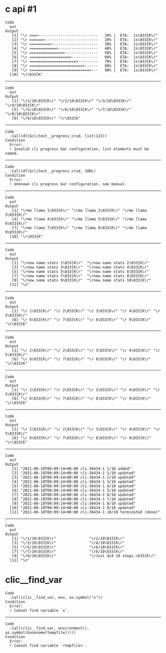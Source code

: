 # c api #1

    Code
      out
    Output
       [1] "\r ===>---------------------------   10% |  ETA:  1s\033[K\r"
       [2] "\r ======>------------------------   20% |  ETA:  1s\033[K\r"
       [3] "\r =========>---------------------   30% |  ETA:  1s\033[K\r"
       [4] "\r ============>------------------   40% |  ETA:  1s\033[K\r"
       [5] "\r ===============>---------------   50% |  ETA:  1s\033[K\r"
       [6] "\r ==================>------------   60% |  ETA:  1s\033[K\r"
       [7] "\r =====================>---------   70% |  ETA:  1s\033[K\r"
       [8] "\r ========================>------   80% |  ETA:  1s\033[K\r"
       [9] "\r ===========================>---   90% |  ETA:  1s\033[K\r"
      [10] "\r\033[K"                                                    

---

    Code
      out
    Output
       [1] "\r1/10\033[K\r" "\r2/10\033[K\r" "\r3/10\033[K\r" "\r4/10\033[K\r"
       [5] "\r5/10\033[K\r" "\r6/10\033[K\r" "\r7/10\033[K\r" "\r8/10\033[K\r"
       [9] "\r9/10\033[K\r" "\r\033[K"      

---

    Code
      .Call(dll$clitest__progress_crud, list(123))
    Condition
      Error:
      ! Invalid cli progress bar configuration, list elements must be named.

---

    Code
      .Call(dll$clitest__progress_crud, 100L)
    Condition
      Error:
      ! Unknown cli progress bar configuration, see manual.

---

    Code
      out
    Output
       [1] "\rme llama 1\033[K\r" "\rme llama 2\033[K\r" "\rme llama 3\033[K\r"
       [4] "\rme llama 4\033[K\r" "\rme llama 5\033[K\r" "\rme llama 6\033[K\r"
       [7] "\rme llama 7\033[K\r" "\rme llama 8\033[K\r" "\rme llama 9\033[K\r"
      [10] "\r\033[K"            

---

    Code
      out
    Output
       [1] "\rnew name stats 1\033[K\r"  "\rnew name stats 2\033[K\r" 
       [3] "\rnew name stats 3\033[K\r"  "\rnew name stats 4\033[K\r" 
       [5] "\rnew name stats 5\033[K\r"  "\rnew name stats 6\033[K\r" 
       [7] "\rnew name stats 7\033[K\r"  "\rnew name stats 8\033[K\r" 
       [9] "\rnew name stats 9\033[K\r"  "\rnew name stats 10\033[K\r"
      [11] "\n"                         

---

    Code
      out
    Output
       [1] "\r 1\033[K\r" "\r 2\033[K\r" "\r 3\033[K\r" "\r 4\033[K\r" "\r 5\033[K\r"
       [6] "\r 6\033[K\r" "\r 7\033[K\r" "\r 8\033[K\r" "\r 9\033[K\r" "\r\033[K"    

---

    Code
      out
    Output
       [1] "\r 1\033[K\r" "\r 2\033[K\r" "\r 3\033[K\r" "\r 4\033[K\r" "\r 5\033[K\r"
       [6] "\r 6\033[K\r" "\r 7\033[K\r" "\r 8\033[K\r" "\r 9\033[K\r" "\r\033[K"    

---

    Code
      out
    Output
       [1] "\r 1\033[K\r" "\r 2\033[K\r" "\r 3\033[K\r" "\r 4\033[K\r" "\r 5\033[K\r"
       [6] "\r 6\033[K\r" "\r 7\033[K\r" "\r 8\033[K\r" "\r 9\033[K\r" "\r\033[K"    

---

    Code
      out
    Output
       [1] "\r 1\033[K\r" "\r 2\033[K\r" "\r 3\033[K\r" "\r 4\033[K\r" "\r 5\033[K\r"
       [6] "\r 6\033[K\r" "\r 7\033[K\r" "\r 8\033[K\r" "\r 9\033[K\r" "\r\033[K"    

---

    Code
      out
    Output
       [1] "2021-06-18T00:09:14+00:00 cli-36434-1 1/10 added"             
       [2] "2021-06-18T00:09:14+00:00 cli-36434-1 1/10 updated"           
       [3] "2021-06-18T00:09:14+00:00 cli-36434-1 2/10 updated"           
       [4] "2021-06-18T00:09:14+00:00 cli-36434-1 3/10 updated"           
       [5] "2021-06-18T00:09:14+00:00 cli-36434-1 4/10 updated"           
       [6] "2021-06-18T00:09:14+00:00 cli-36434-1 5/10 updated"           
       [7] "2021-06-18T00:09:14+00:00 cli-36434-1 6/10 updated"           
       [8] "2021-06-18T00:09:14+00:00 cli-36434-1 7/10 updated"           
       [9] "2021-06-18T00:09:14+00:00 cli-36434-1 8/10 updated"           
      [10] "2021-06-18T00:09:14+00:00 cli-36434-1 9/10 updated"           
      [11] "2021-06-18T00:09:14+00:00 cli-36434-1 10/10 terminated (done)"

---

    Code
      out
    Output
       [1] "\r1/10\033[K\r"               "\r2/10\033[K\r"              
       [3] "\r3/10\033[K\r"               "\r4/10\033[K\r"              
       [5] "\r5/10\033[K\r"               "\r6/10\033[K\r"              
       [7] "\r7/10\033[K\r"               "\r8/10\033[K\r"              
       [9] "\r9/10\033[K\r"               "\rJust did 10 steps.\033[K\r"
      [11] "\n"                          

# clic__find_var

    Code
      .Call(clic__find_var, env, as.symbol("x"))
    Condition
      Error:
      ! Cannot find variable `x`.

---

    Code
      .Call(clic__find_var, environment(), as.symbol(basename(tempfile())))
    Condition
      Error:
      ! Cannot find variable `<tmpfile>`.


